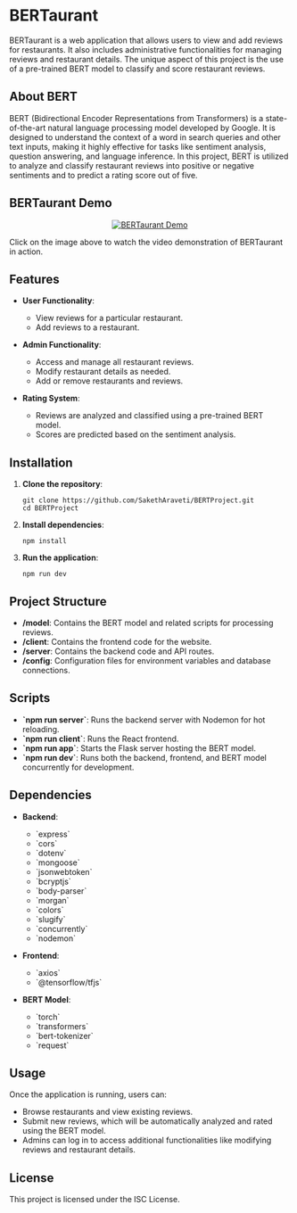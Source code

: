 
# BERTaurant

BERTaurant is a web application that allows users to view and add reviews for restaurants. It also includes administrative functionalities for managing reviews and restaurant details. The unique aspect of this project is the use of a pre-trained BERT model to classify and score restaurant reviews.

## About BERT

BERT (Bidirectional Encoder Representations from Transformers) is a state-of-the-art natural language processing model developed by Google. It is designed to understand the context of a word in search queries and other text inputs, making it highly effective for tasks like sentiment analysis, question answering, and language inference. In this project, BERT is utilized to analyze and classify restaurant reviews into positive or negative sentiments and to predict a rating score out of five.

## BERTaurant Demo

<p align="center">
  <a href="https://drive.google.com/file/d/1FZVIRUNCX80aOwmFZSKUT3uYDe6Ap0Hf/preview">
    <img src="https://drive.google.com/uc?export=download&id=18GaH5kfEXGiK0HbnUE_m7Tz3Fw5GYPql" alt="BERTaurant Demo">
  </a>
</p>

Click on the image above to watch the video demonstration of BERTaurant in action.

## Features

- **User Functionality**: 
  - View reviews for a particular restaurant.
  - Add reviews to a restaurant.
  
- **Admin Functionality**: 
  - Access and manage all restaurant reviews.
  - Modify restaurant details as needed.
  - Add or remove restaurants and reviews.

- **Rating System**: 
  - Reviews are analyzed and classified using a pre-trained BERT model.
  - Scores are predicted based on the sentiment analysis.

## Installation

1. **Clone the repository**:
   ```
   git clone https://github.com/SakethAraveti/BERTProject.git
   cd BERTProject
   ```

2. **Install dependencies**:
   ```
   npm install
   ```

3. **Run the application**:
   ```
   npm run dev
   ```

## Project Structure

- **/model**: Contains the BERT model and related scripts for processing reviews.
- **/client**: Contains the frontend code for the website.
- **/server**: Contains the backend code and API routes.
- **/config**: Configuration files for environment variables and database connections.

## Scripts

- **\`npm run server\`**: Runs the backend server with Nodemon for hot reloading.
- **\`npm run client\`**: Runs the React frontend.
- **\`npm run app\`**: Starts the Flask server hosting the BERT model.
- **\`npm run dev\`**: Runs both the backend, frontend, and BERT model concurrently for development.

## Dependencies

- **Backend**:
  - \`express\`
  - \`cors\`
  - \`dotenv\`
  - \`mongoose\`
  - \`jsonwebtoken\`
  - \`bcryptjs\`
  - \`body-parser\`
  - \`morgan\`
  - \`colors\`
  - \`slugify\`
  - \`concurrently\`
  - \`nodemon\`

- **Frontend**:
  - \`axios\`
  - \`@tensorflow/tfjs\`

- **BERT Model**:
  - \`torch\`
  - \`transformers\`
  - \`bert-tokenizer\`
  - \`request\`

## Usage

Once the application is running, users can:
- Browse restaurants and view existing reviews.
- Submit new reviews, which will be automatically analyzed and rated using the BERT model.
- Admins can log in to access additional functionalities like modifying reviews and restaurant details.

## License

This project is licensed under the ISC License.
